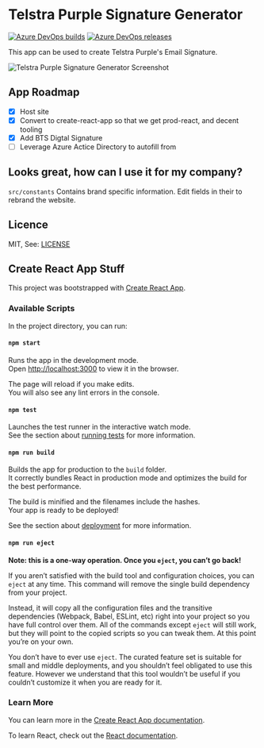 # Telstra Purple Signature Generator
[![Azure DevOps builds](https://img.shields.io/azure-devops/build/readify/a1cfb701-86db-4671-943f-eb68ec17eb18/425.svg?style=flat)](https://readify.visualstudio.com/Labs/_build?definitionId=425)
[![Azure DevOps releases](https://img.shields.io/azure-devops/release/readify/a1cfb701-86db-4671-943f-eb68ec17eb18/41/53.svg?style=flat)](https://readify.visualstudio.com/Labs/_release?view=mine&definitionId=41)


This app can be used to create Telstra Purple's Email Signature.

![Telstra Purple Signature Generator Screenshot](https://readifysignatures.blob.core.windows.net/images/signature-app-screenshot.png?)


## App Roadmap
- [x] Host site
- [x] Convert to create-react-app so that we get prod-react, and decent tooling
- [x] Add BTS Digtal Signature
- [ ] Leverage Azure Actice Directory to autofill from

## Looks great, how can I use it for my company?
`src/constants` Contains brand specific information. Edit fields in their to rebrand the website.

## Licence 
MIT, See: [LICENSE](https://github.com/Readify/readify-signatures/blob/master/LICENSE)

## Create React App Stuff
This project was bootstrapped with [Create React App](https://github.com/facebook/create-react-app).

### Available Scripts

In the project directory, you can run:

#### `npm start`

Runs the app in the development mode.<br>
Open [http://localhost:3000](http://localhost:3000) to view it in the browser.

The page will reload if you make edits.<br>
You will also see any lint errors in the console.

#### `npm test`

Launches the test runner in the interactive watch mode.<br>
See the section about [running tests](https://facebook.github.io/create-react-app/docs/running-tests) for more information.

#### `npm run build`

Builds the app for production to the `build` folder.<br>
It correctly bundles React in production mode and optimizes the build for the best performance.

The build is minified and the filenames include the hashes.<br>
Your app is ready to be deployed!

See the section about [deployment](https://facebook.github.io/create-react-app/docs/deployment) for more information.

#### `npm run eject`

**Note: this is a one-way operation. Once you `eject`, you can’t go back!**

If you aren’t satisfied with the build tool and configuration choices, you can `eject` at any time. This command will remove the single build dependency from your project.

Instead, it will copy all the configuration files and the transitive dependencies (Webpack, Babel, ESLint, etc) right into your project so you have full control over them. All of the commands except `eject` will still work, but they will point to the copied scripts so you can tweak them. At this point you’re on your own.

You don’t have to ever use `eject`. The curated feature set is suitable for small and middle deployments, and you shouldn’t feel obligated to use this feature. However we understand that this tool wouldn’t be useful if you couldn’t customize it when you are ready for it.

### Learn More

You can learn more in the [Create React App documentation](https://facebook.github.io/create-react-app/docs/getting-started).

To learn React, check out the [React documentation](https://reactjs.org/).

